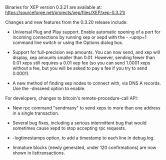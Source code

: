 Binaries for XEP version 0.3.21 are available at:
  https://sourceforge.net/projects/xep/files/XEP/xep-0.3.21/

Changes and new features from the 0.3.20 release include:

* Universal Plug and Play support.  Enable automatic opening of a port for incoming connections by running xep or xepd with the - -upnp=1 command line switch or using the Options dialog box.

* Support for full-precision xep amounts.  You can now send, and xep will display, xep amounts smaller than 0.01.  However, sending fewer than 0.01 xeps still requires a 0.01 xep fee (so you can send 1.0001 xeps without a fee, but you will be asked to pay a fee if you try to send 0.0001).

* A new method of finding xep nodes to connect with, via DNS A records. Use the -dnsseed option to enable.

For developers, changes to bitcoin's remote-procedure-call API:

* New rpc command "sendmany" to send xeps to more than one address in a single transaction.

* Several bug fixes, including a serious intermittent bug that would sometimes cause xepd to stop accepting rpc requests. 

* -logtimestamps option, to add a timestamp to each line in debug.log.

* Immature blocks (newly generated, under 120 confirmations) are now shown in listtransactions.
